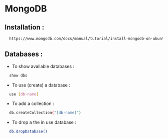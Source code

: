 # MongoDB


## Installation :
```bash
  https://www.mongodb.com/docs/manual/tutorial/install-mongodb-on-ubuntu/
```

## Databases :

- To show available databases :
```bash
  show dbs
```
- To use (create) a database :
```bash
  use [db-name]  
``` 
- To add a collection :
```bash
  db.createCollection("[db-name]")  
```
- To drop a the in use database :
```bash
  db.dropDatabase()   
```